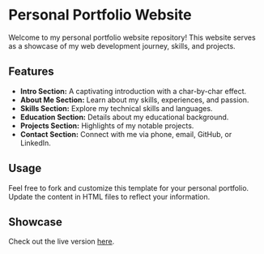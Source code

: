 # Personal Portfolio Website

Welcome to my personal portfolio website repository! This website serves as a showcase of my web development journey, skills, and projects.

## Features

- **Intro Section:** A captivating introduction with a char-by-char effect.
- **About Me Section:** Learn about my skills, experiences, and passion.
- **Skills Section:** Explore my technical skills and languages.
- **Education Section:** Details about my educational background.
- **Projects Section:** Highlights of my notable projects.
- **Contact Section:** Connect with me via phone, email, GitHub, or LinkedIn.

## Usage

Feel free to fork and customize this template for your personal portfolio. Update the content in HTML files to reflect your information.

## Showcase

Check out the live version [here](https://sourav459000.github.io/Personal-Portfolio-Website/).
